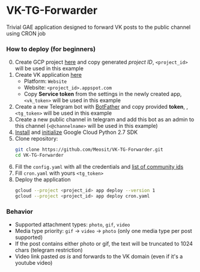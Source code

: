 # VK-TG-Forwarder

Trivial GAE application designed to forward VK posts to the public channel using CRON job

### How to deploy (for beginners)

0. Create GCP project [here](https://console.cloud.google.com/projectcreate) and copy generated *project ID*, `<project_id>` will be used in this example
0. Create VK application [here](https://vk.com/editapp?act=create)
    * Platform: `Website`
    * Website: `<project_id>.appspot.com`
    * Copy **Service token** from the settings in the newly created app, `<vk_token>` will be used in this example
0. Create a new Telegram bot with [BotFather](https://core.telegram.org/bots#6-botfather) and copy provided **token**, , `<tg_token>` will be used in this example
0. Create a new public channel in telegram and add this bot as an admin to this channel (`<@channelname>` will be used in this example)
0. [Install](https://cloud.google.com/sdk/install) and [initialize](https://cloud.google.com/sdk/docs/initializing) Google Cloud Python 2.7 SDK
0. Clone repository:
   ```bash
   git clone https://github.com/Meosit/VK-TG-Forwarder.git
   cd VK-TG-Forwarder
   ```
0. Fill the `config.yaml` with all the credentials and [list of community ids](http://regvk.com/id/)
0. Fill `cron.yaml` with yours `<tg_token>` 
0. Deploy the application
   ```bash
   gcloud --project <project_id> app deploy --version 1 
   gcloud --project <project_id> app deploy cron.yaml
   ```
    

### Behavior

* Supported attachment types: `photo`, `gif`, `video`
* Media type priority: `gif` -> `video` -> `photo` (only one media type per post supported) 
* If the post contains either photo or gif, the text will be truncated to 1024 chars (telegram restriction)
* Video link pasted _as is_ and forwards to the VK domain (even if it's a youtube video)  